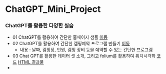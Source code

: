 # ChatGPT_Mini_Project

### ChatGPT를 활용한 다양한 실습
* 01 ChatGPT를 활용하여 간단한 홈페이지 샘플 [이동](https://withbeluga.github.io/ChatGPT_Mini_Project/1/mypage01.html)
* 02 ChatGPT를 활용하여 간단한 캠핑예약 프로그램 만들기 [이동](./2/camp_reservation.py)
  * 내용 : 날짜, 캠핑장, 인원, 캠핑 장비 등을 예약할 수 있는 간단한 프로그램
* 03 Chat GPT를 활용한 데이터 셋 소개, 그리고 folium를 활용하여 위치시각화 [코드](https://withbeluga.github.io/ChatGPT_Mini_Project/3/Gwangju_food10.html) [HTML 결과물](https://withbeluga.github.io/ChatGPT_Mini_Project/3/Gwangju_10food_location.html)
*
